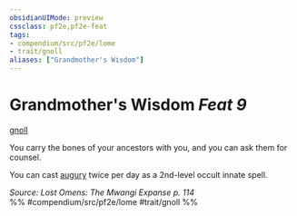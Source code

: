 ```yaml
---
obsidianUIMode: preview
cssclass: pf2e,pf2e-feat
tags:
- compendium/src/pf2e/lome
- trait/gnoll
aliases: ["Grandmother's Wisdom"]
---
```

# Grandmother's Wisdom  *Feat 9*  
[gnoll](../../rules/traits/gnoll-b1.md)  


You carry the bones of your ancestors with you, and you can ask them for counsel.

You can cast [augury](../spells/augury.md) twice per day as a 2nd-level occult innate spell.

*Source: Lost Omens: The Mwangi Expanse p. 114*  
%% #compendium/src/pf2e/lome #trait/gnoll %%